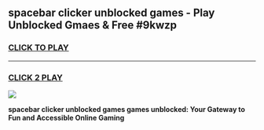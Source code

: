 
## spacebar clicker unblocked games - Play Unblocked Gmaes & Free #9kwzp
<h3>
<a href="https://news.freeplayer.one?title=spacebar_clicker_unblocked_games&ref=24F">CLICK TO PLAY</a></h3>
<hr>

<h3>
<a href="https://news.freeplayer.one?title=spacebar_clicker_unblocked_games&ref=24F">CLICK 2 PLAY</a>
  
</h3>

<a href="https://news.freeplayer.one?title=spacebar_clicker_unblocked_games&ref=24F/"><img src="https://clearcache.store/games.png"></a>


**spacebar clicker unblocked games games unblocked: Your Gateway to Fun and Accessible Online Gaming**
